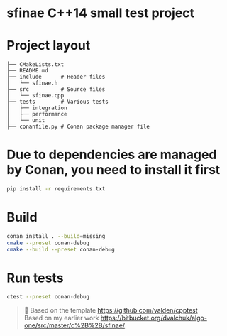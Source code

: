 sfinae C++14 small test project
===============================

# Project layout
```
├── CMakeLists.txt
├── README.md
├── include      # Header files
│   └── sfinae.h
├── src          # Source files
│   └── sfinae.cpp
├── tests        # Various tests
│   ├── integration
│   ├── performance
│   └── unit
├── conanfile.py # Conan package manager file
```

# Due to dependencies are managed by Conan, you need to install it first
```bash
pip install -r requirements.txt
```

# Build
```bash
conan install . --build=missing
cmake --preset conan-debug
cmake --build --preset conan-debug
```

# Run tests
```bash
ctest --preset conan-debug
```


>📝
> Based on the template https://github.com/valden/cpptest  
> Based on my earlier work https://bitbucket.org/dvalchuk/algo-one/src/master/c%2B%2B/sfinae/
